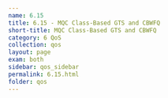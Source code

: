 ```yaml
---
name: 6.15
title: 6.15 - MQC Class-Based GTS and CBWFQ
short-title: MQC Class-Based GTS and CBWFQ
category: 6 QoS
collection: qos
layout: page
exam: both
sidebar: qos_sidebar
permalink: 6.15.html
folder: qos
---
```


